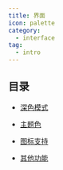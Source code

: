 ```yaml
---
title: 界面
icon: palette
category:
  - interface
tag:
  - intro
---
```


## 目录

- [深色模式](darkmode.md)

- [主题色](theme-color.md)

- [图标支持](icon.md)

- [其他功能](others.md)
